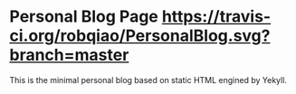 # Personal Blog Page https://travis-ci.org/robqiao/PersonalBlog.svg?branch=master
This is the minimal personal blog based on static HTML engined by Yekyll.
